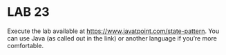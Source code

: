 # LAB 23

Execute the lab available at https://www.javatpoint.com/state-pattern. You can use Java (as called out in the link) or another language if you’re more comfortable.